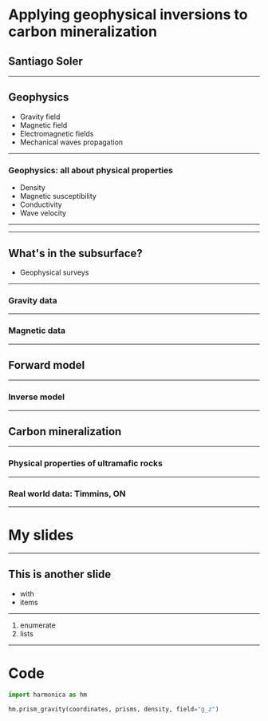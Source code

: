 <!-- .slide: class="center" -->

# Applying geophysical inversions to carbon mineralization

## Santiago Soler

---

## Geophysics

- Gravity field
- Magnetic field
- Electromagnetic fields
- Mechanical waves propagation


---

### Geophysics: all about physical properties

- Density
- Magnetic susceptibility
- Conductivity
- Wave velocity

---

<!-- Cartoon of dense object and gravity anomaly -->

<!-- Cartoon of sus object and magnetic anomaly -->

---

## What's in the subsurface?

- Geophysical surveys

---

### Gravity data

<!-- Global bouguer map -->

---

### Magnetic data

<!-- Global magnetic anomaly -->
<!-- Maybe zoom in the mid-ocean ridge -->

---

## Forward model

---

### Inverse model

---

## Carbon mineralization

---

### Physical properties of ultramafic rocks

<!-- plots of cutts, see slides -->

---

### Real world data: Timmins, ON

<!-- maps -->

---

# My slides

---

<!-- .slide: class="center" -->

## This is another slide

<div class="centered r-stretch">

- with
- items

</div>

---

1. enumerate
2. lists

---

<!-- .slide: class="center" -->

# Code

```python
import harmonica as hm

hm.prism_gravity(coordinates, prisms, density, field="g_z")
```
